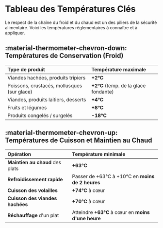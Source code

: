 # Tableau des Températures Clés

Le respect de la chaîne du froid et du chaud est un des piliers de la sécurité alimentaire. Voici les températures réglementaires à connaître et à appliquer.

## :material-thermometer-chevron-down: Températures de Conservation (Froid)

| Type de produit | Température maximale |
| :--- | :--- |
| Viandes hachées, produits tripiers | **+2°C** |
| Poissons, crustacés, mollusques (sur glace) | **+2°C** (temp. de la glace fondante) |
| Viandes, produits laitiers, desserts | **+4°C** |
| Fruits et légumes | **+8°C** |
| Produits congelés / surgelés | **-18°C** |

## :material-thermometer-chevron-up: Températures de Cuisson et Maintien au Chaud

| Opération | Température minimale |
| :--- | :--- |
| **Maintien au chaud** des plats | **+63°C** |
| **Refroidissement rapide** | Passer de +63°C à +10°C en **moins de 2 heures** |
| **Cuisson des volailles** | **+74°C** à cœur |
| **Cuisson des viandes hachées** | **+70°C** à cœur |
| **Réchauffage** d'un plat | Atteindre **+63°C** à cœur en **moins d'une heure** |